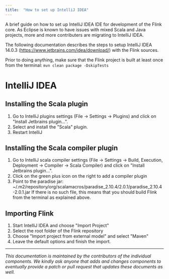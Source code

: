 ```yaml
---
title:  "How to set up IntelliJ IDEA"
---
```

<!--
Licensed to the Apache Software Foundation (ASF) under one
or more contributor license agreements.  See the NOTICE file
distributed with this work for additional information
regarding copyright ownership.  The ASF licenses this file
to you under the Apache License, Version 2.0 (the
"License"); you may not use this file except in compliance
with the License.  You may obtain a copy of the License at

  http://www.apache.org/licenses/LICENSE-2.0

Unless required by applicable law or agreed to in writing,
software distributed under the License is distributed on an
"AS IS" BASIS, WITHOUT WARRANTIES OR CONDITIONS OF ANY
KIND, either express or implied.  See the License for the
specific language governing permissions and limitations
under the License.
-->



A brief guide on how to set up IntelliJ IDEA IDE for development of the Flink core.
As Eclipse is known to have issues with mixed Scala and Java projects, more and more contributers are migrating to IntelliJ IDEA.

The following documentation describes the steps to setup IntelliJ IDEA 14.0.3 (https://www.jetbrains.com/idea/download/) with the Flink sources.

Prior to doing anything, make sure that the Flink project is built at least once from the terminal:
`mvn clean package -DskipTests`

# IntelliJ IDEA

## Installing the Scala plugin
1. Go to IntelliJ plugins settings (File -> Settings -> Plugins) and click on "Install Jetbrains plugin...". 
2. Select and install the "Scala" plugin. 
3. Restart IntelliJ

## Installing the Scala compiler plugin
1. Go to IntelliJ scala compiler settings (File -> Settings -> Build, Execution, Deployment -> Compiler -> Scala Compiler) and click on "Install Jetbrains plugin...". 
2. Click on the green plus icon on the right to add a compiler plugin
3. Point to the paradise jar: ~/.m2/repository/org/scalamacros/paradise_2.10.4/2.0.1/paradise_2.10.4-2.0.1.jar If there is no such file, this means that you should build Flink from the terminal as explained above.

## Importing Flink
1. Start IntelliJ IDEA and choose "Import Project"
2. Select the root folder of the Flink repository
3. Choose "Import project from external model" and select "Maven"
4. Leave the default options and finish the import.

---

*This documentation is maintained by the contributors of the individual components.
We kindly ask anyone that adds and changes components to eventually provide a patch
or pull request that updates these documents as well.*

